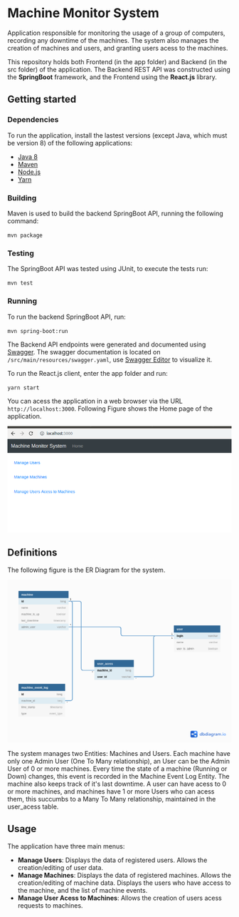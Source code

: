 # Machine Monitor System

Application responsible for monitoring the usage of a group of computers, recording any downtime of the machines.
The system also manages the creation of machines and users, and granting users acess to the machines.

This repository holds both Frontend (in the app folder) and Backend (in the src folder) of the application. The Backend
REST API was constructed using the **SpringBoot** framework, and the Frontend using the **React.js** library.  

## Getting started

### Dependencies

To run the application, install the lastest versions (except Java, which must be version 8) 
of the following applications:

- [Java 8](https://www.java.com/pt_BR/download/)
- [Maven](https://maven.apache.org/)
- [Node.js](https://nodejs.org/en/)
- [Yarn](https://yarnpkg.com/)

### Building

Maven is used to build the backend SpringBoot API, running the following command:

`mvn package`

### Testing 

The SpringBoot API was tested using JUnit, to execute the tests run:

`mvn test`

### Running 

To run the backend SpringBoot API, run:

 `mvn spring-boot:run`

The Backend API endpoints were generated and documented using [Swagger](https://swagger.io/). The swagger documentation
is located on `/src/main/resources/swagger.yaml`, use [Swagger Editor](https://editor.swagger.io/) to visualize it.

To run the React.js client, enter the app folder and run:

`yarn start`

You can acess the application in a web browser via the URL `http://localhost:3000`. Following Figure shows the Home 
page of the application. 

![alt text](./src/main/resources/machine_monitor_home.png "MachineMonitor")

## Definitions

The following figure is the ER Diagram for the system.

![alt text](./src/main/resources/ER_Diagram.png "ER-Diagram")

The system manages two Entities: Machines and Users. Each machine have only one Admin User (One To Many relationship),
an User can be the Admin User of 0 or more machines. Every time the state of a machine (Running or Down) changes, this
event is recorded in the Machine Event Log Entity. The machine also keeps track of it's last downtime. A user can 
have acess to 0 or more machines, and machines have 1 or more Users who can acess them, this succumbs to a Many To Many 
relationship, maintained in the user_acess table.


## Usage

The application have three main menus:

- **Manage Users**: Displays the data of registered users. Allows the creation/editing of user data.
- **Manage Machines**: Displays the data of registered machines. Allows the creation/editing of machine data. Displays 
the users who have access to the machine, and the list of machine events.
- **Manage User Acess to Machines**: Allows the creation of users acess requests to machines.
